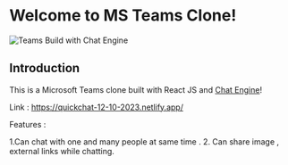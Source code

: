 
# Welcome to MS Teams Clone!

![Teams Build with Chat Engine](https://i.ibb.co/vDhx8Md/Whats-App-Image-2021-01-26-at-02-01-43.jpg)

## Introduction

This is a Microsoft Teams clone built with React JS and [Chat Engine](https://chatengine.io)!

Link : https://quickchat-12-10-2023.netlify.app/ 

Features : 

1.Can chat with one and many people at same time .
2. Can share image , external links while chatting.
